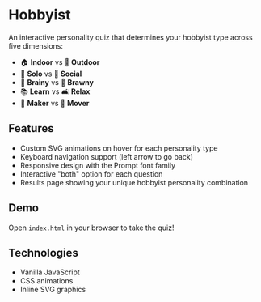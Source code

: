# Hobbyist

An interactive personality quiz that determines your hobbyist type across five dimensions:

- 🏠 **Indoor** vs 🌄 **Outdoor**
- 👤 **Solo** vs 👥 **Social**
- 🧠 **Brainy** vs 💪 **Brawny**
- 📚 **Learn** vs 🛋️ **Relax**
- 🔨 **Maker** vs 🏃 **Mover**

## Features

- Custom SVG animations on hover for each personality type
- Keyboard navigation support (left arrow to go back)
- Responsive design with the Prompt font family
- Interactive "both" option for each question
- Results page showing your unique hobbyist personality combination

## Demo

Open `index.html` in your browser to take the quiz!

## Technologies

- Vanilla JavaScript
- CSS animations
- Inline SVG graphics
